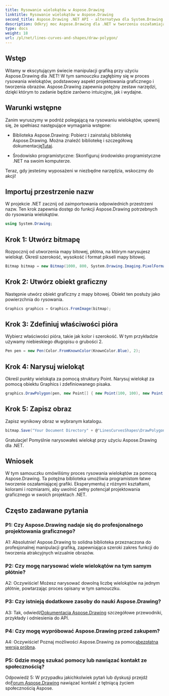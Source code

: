 ```yaml
---
title: Rysowanie wielokątów w Aspose.Drawing
linktitle: Rysowanie wielokątów w Aspose.Drawing
second_title: Aspose.Drawing .NET API - alternatywa dla System.Drawing.Common
description: Odkryj moc Aspose.Drawing dla .NET w tworzeniu oszałamiającej grafiki. Dzięki tej intuicyjnej bibliotece możesz łatwo rysować wielokąty.
type: docs
weight: 18
url: /pl/net/lines-curves-and-shapes/draw-polygon/
---
```

## Wstęp

Witamy w ekscytującym świecie manipulacji grafiką przy użyciu Aspose.Drawing dla .NET! W tym samouczku zagłębimy się w proces rysowania wielokątów, podstawowy aspekt projektowania graficznego i tworzenia obrazów. Aspose.Drawing zapewnia potężny zestaw narzędzi, dzięki którym to zadanie będzie zarówno intuicyjne, jak i wydajne.

## Warunki wstępne

Zanim wyruszymy w podróż polegającą na rysowaniu wielokątów, upewnij się, że spełniasz następujące wymagania wstępne:

- Biblioteka Aspose.Drawing: Pobierz i zainstaluj bibliotekę Aspose.Drawing. Można znaleźć bibliotekę i szczegółową dokumentację[Tutaj](https://reference.aspose.com/drawing/net/).

- Środowisko programistyczne: Skonfiguruj środowisko programistyczne .NET na swoim komputerze.

Teraz, gdy jesteśmy wyposażeni w niezbędne narzędzia, wskoczmy do akcji!

## Importuj przestrzenie nazw

W projekcie .NET zacznij od zaimportowania odpowiednich przestrzeni nazw. Ten krok zapewnia dostęp do funkcji Aspose.Drawing potrzebnych do rysowania wielokątów.

```csharp
using System.Drawing;
```

## Krok 1: Utwórz bitmapę

Rozpocznij od utworzenia mapy bitowej, płótna, na którym narysujesz wielokąt. Określ szerokość, wysokość i format pikseli mapy bitowej.

```csharp
Bitmap bitmap = new Bitmap(1000, 800, System.Drawing.Imaging.PixelFormat.Format32bppPArgb);
```

## Krok 2: Utwórz obiekt graficzny

Następnie utwórz obiekt graficzny z mapy bitowej. Obiekt ten posłuży jako powierzchnia do rysowania.

```csharp
Graphics graphics = Graphics.FromImage(bitmap);
```

## Krok 3: Zdefiniuj właściwości pióra

Wybierz właściwości pióra, takie jak kolor i szerokość. W tym przykładzie używamy niebieskiego długopisu o grubości 2.

```csharp
Pen pen = new Pen(Color.FromKnownColor(KnownColor.Blue), 2);
```

## Krok 4: Narysuj wielokąt

Określ punkty wielokąta za pomocą struktury Point. Narysuj wielokąt za pomocą obiektu Graphics i zdefiniowanego pisaka.

```csharp
graphics.DrawPolygon(pen, new Point[] { new Point(100, 100), new Point(500, 700), new Point(900, 100) });
```

## Krok 5: Zapisz obraz

Zapisz wynikowy obraz w wybranym katalogu.

```csharp
bitmap.Save("Your Document Directory" + @"LinesCurvesShapes\DrawPolygon_out.png");
```

Gratulacje! Pomyślnie narysowałeś wielokąt przy użyciu Aspose.Drawing dla .NET.

## Wniosek

W tym samouczku omówiliśmy proces rysowania wielokątów za pomocą Aspose.Drawing. Ta potężna biblioteka umożliwia programistom łatwe tworzenie oszałamiającej grafiki. Eksperymentuj z różnymi kształtami, kolorami i rozmiarami, aby uwolnić pełny potencjał projektowania graficznego w swoich projektach .NET.

## Często zadawane pytania

### P1: Czy Aspose.Drawing nadaje się do profesjonalnego projektowania graficznego?

A1: Absolutnie! Aspose.Drawing to solidna biblioteka przeznaczona do profesjonalnej manipulacji grafiką, zapewniająca szeroki zakres funkcji do tworzenia atrakcyjnych wizualnie obrazów.

### P2: Czy mogę narysować wiele wielokątów na tym samym płótnie?

A2: Oczywiście! Możesz narysować dowolną liczbę wielokątów na jednym płótnie, powtarzając proces opisany w tym samouczku.

### P3: Czy istnieją dodatkowe zasoby do nauki Aspose.Drawing?

 A3: Tak, odwiedź[Dokumentacja Aspose.Drawing](https://reference.aspose.com/drawing/net/) szczegółowe przewodniki, przykłady i odniesienia do API.

### P4: Czy mogę wypróbować Aspose.Drawing przed zakupem?

 A4: Oczywiście! Poznaj możliwości Aspose.Drawing za pomocą[bezpłatna wersja próbna](https://releases.aspose.com/).

### P5: Gdzie mogę szukać pomocy lub nawiązać kontakt ze społecznością?

 Odpowiedź 5: W przypadku jakichkolwiek pytań lub dyskusji przejdź do[Forum Aspose.Drawing](https://forum.aspose.com/c/diagram/17) nawiązać kontakt z tętniącą życiem społecznością Aspose.